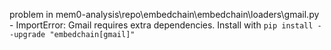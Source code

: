 problem in mem0-analysis\repo\embedchain\embedchain\loaders\gmail.py - ImportError: Gmail requires extra dependencies. Install with `pip install --upgrade "embedchain[gmail]"`
